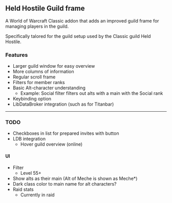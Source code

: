 ## Held Hostile Guild frame

A World of Warcraft Classic addon that adds an improved guild frame for managing players in the guild.

Specifically talored for the guild setup used by the Classic guild Held Hostile.

### Features
- Larger guild window for easy overview
- More columns of information
- Regular scroll frame
- Filters for member ranks
- Basic Alt-character understanding
  - Example: Social filter filters out alts with a main with the Social rank
- Keybinding option
- LibDataBroker integration (such as for Titanbar)

---

### TODO
- Checkboxes in list for prepared invites with button
- LDB integration
  - Hover guild overview (online)

#### UI
- Filter
  - Level 55+
- Show alts as their main (Alt of Meche is shown as Meche*)
- Dark class color to main name for alt characters?
- Raid stats
  - Currently in raid
